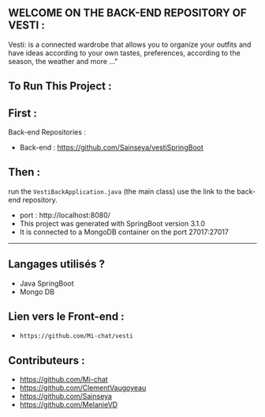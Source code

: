 ## WELCOME ON THE BACK-END REPOSITORY OF VESTI  :

Vesti: is a connected wardrobe that allows you to organize your outfits and have ideas according to your own tastes, preferences, according to the season, the weather and more ..."

## To Run This Project : 

## First : 

Back-end Repositories : 

+ Back-end : 
https://github.com/Sainseya/vestiSpringBoot

## Then : 

  run the `VestiBackApplication.java` (the main class) use the link to the back-end repository.

	

+ port : http://localhost:8080/
+ This project was generated with SpringBoot version 3.1.0 
+ It is connected to a MongoDB container on the port 27017:27017

-----------------------------------------------------------------------------------------------------------------------------------------------------------------------------------------

## Langages utilisés ?
+ Java SpringBoot
+ Mongo DB

## Lien vers le Front-end : 
+ `https://github.com/Mi-chat/vesti`

## Contributeurs :
+ https://github.com/Mi-chat
+ https://github.com/ClementVaugoyeau
+ https://github.com/Sainseya
+ https://github.com/MelanieVD
